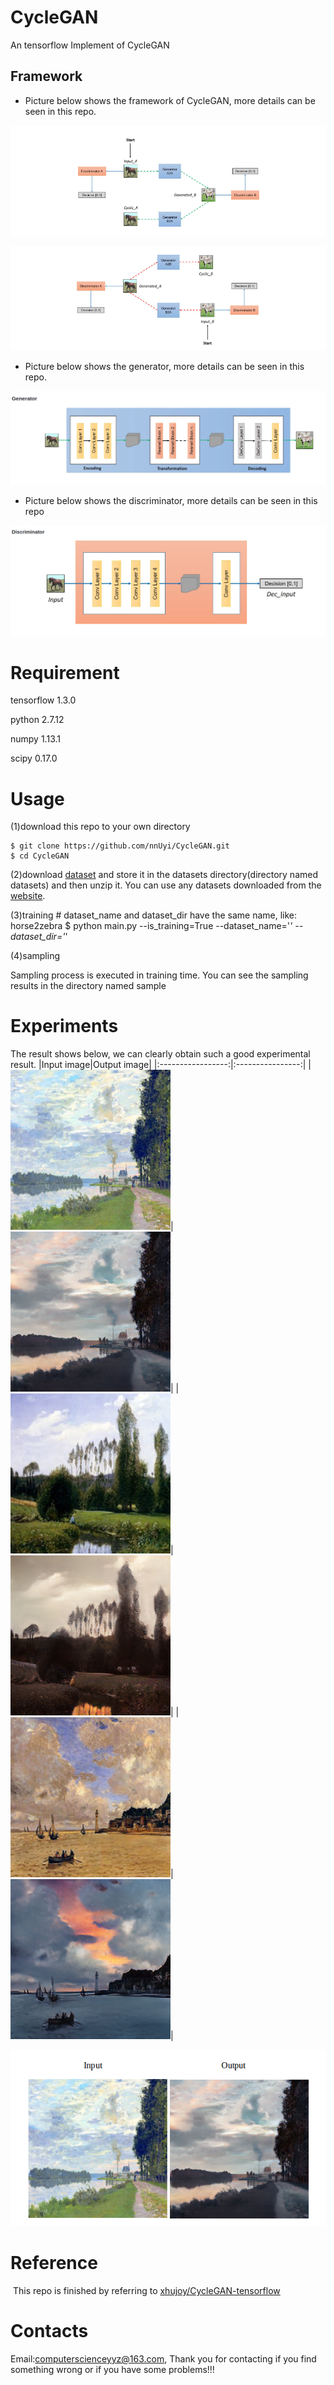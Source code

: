 # CycleGAN
  An tensorflow Implement of CycleGAN

## Framework
  - Picture below shows the framework of CycleGAN, more details can be seen in this repo.
  
  <p align='center'><img src='./data/a_framework.png'/></p>
  <p align='center'><img src='./data/b_framework.png'/></p>
  
  - Picture below shows the generator, more details can be seen in this repo. 
  
  <p align='center'><img src='./data/a_generator.png'/></p>
  
  - Picture below shows the discriminator, more details can be seen in this repo
  <p align='center'><img src='./data/a_discriminator.png'/></p>
  
  
# Requirement
  
  tensorflow 1.3.0
  
  python 2.7.12
  
  numpy 1.13.1
  
  scipy 0.17.0
  
# Usage
  (1)download this repo to your own directory
  
    $ git clone https://github.com/nnUyi/CycleGAN.git
    $ cd CycleGAN
    
  (2)download [dataset](https://people.eecs.berkeley.edu/~taesung_park/CycleGAN/datasets/) and store it in the datasets directory(directory named datasets) and then unzip it. You can use any datasets downloaded from the [website](https://people.eecs.berkeley.edu/~taesung_park/CycleGAN/datasets/).
  
  (3)training
    # dataset_name and dataset_dir have the same name, like: horse2zebra
    $ python main.py --is_training=True --dataset_name='*' --dataset_dir='*'
    
  (4)sampling
  
  Sampling process is executed in training time. You can see the sampling results in the directory named sample

# Experiments
  The result shows below, we can clearly obtain such a good experimental result.
  |Input image|Output image|
  |:-----------------:|:----------------:|
  |![Alt test](/data/A_input_1.png)|![Alt test](/data/A_output_1.png)|
  |![Alt test](/data/A_input_2.png)|![Alt test](/data/A_output_2.png)|
  |![Alt test](/data/A_input_3.png)|![Alt test](/data/A_output_3.png)|
  
  <p align='center'><img src='./data/a_result.png' /></p>

# Reference

  This repo is finished by referring to [xhujoy/CycleGAN-tensorflow](https://github.com/xhujoy/CycleGAN-tensorflow)
  
# Contacts
  
  Email:computerscienceyyz@163.com, Thank you for contacting if you find something wrong or if you have some problems!!!
